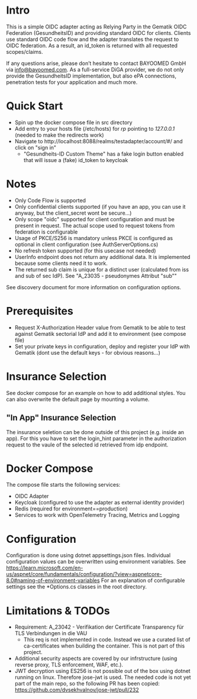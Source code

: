 # Intro
This is a simple OIDC adapter acting as Relying Party in the Gematik OIDC Federation (GesundheitsID) and providing standard OIDC for clients.
Clients use standard OIDC code flow and the adapter translates the request to OIDC federation.
As a result, an id_token is returned with all requested scopes/claims.

If any questions arise, please don’t hesitate to contact BAYOOMED GmbH via info@bayoomed.com. As a full-service DiGA provider, we do not only provide the GesundheitsID implementation, but also ePA connections, penetration tests for your application and much more.


# Quick Start
- Spin up the docker compose file in src directory
- Add entry to your hosts file (/etc/hosts) for _rp_ pointing to _127.0.0.1_ (needed to make the redirects work)
- Navigate to http://localhost:8088/realms/testadapter/account/#/ and click on "sign in"
  -  "Gesundheits-ID Custom Theme" has a fake login button enabled that will issue a (fake) id_token to keycloak

# Notes
- Only Code Flow is supported
- Only confidential clients supported (if you have an app, you can use it anyway, but the client_secret wont be secure...)
- Only scope "oidc" supported for client configuration and must be present in request. The actual scope used to request tokens from federation is configurable
- Usage of PKCE/S256 is mandatory unless PKCE is configured as optional in client configuration (see AuthServerOptions.cs)
- No refresh token supported (for this usecase not needed)
- UserInfo endpoint does not return any additional data. It is implemented because some clients need it to work.
- The returned sub claim is unique for a distinct user (calculated from iss and sub of sec IdP). See "A_23035 - pseudonymes Attribut "sub""

See discovery document for more information on configuration options.

# Prerequisites
- Request X-Authorization Header value from Gematik to be able to test against Gematik sectorial IdP and add it to environment (see compose file)
- Set your private keys in configuration, deploy and register your IdP with Gematik (dont use the default keys - for obvious reasons...)

# Insurance Selection
See docker compose for an example on how to add additional styles. You can also overwrite the default page by mounting a volume.

## "In App" Insurance Selection
The insurance seletion can be done outside of this project (e.g. inside an app).
For this you have to set the login_hint parameter in the authorization request to the vaule of the selected id retrieved from idp endpoint.

# Docker Compose
The compose file starts the following services:
- OIDC Adapter
- Keycloak (configured to use the adapter as external identity provider)
- Redis (required for environment==production)
- Services to work with OpenTelemetry Tracing, Metrics and Logging

# Configuration
Configuration is done using dotnet appsettings.json files. Individual configuration values can be overwritten using environment variables.
See https://learn.microsoft.com/en-us/aspnet/core/fundamentals/configuration/?view=aspnetcore-8.0#naming-of-environment-variables
For an explanation of configurable settings see the *Options.cs classes in the root directory.

# Limitations & TODOs
- Requirement: A_23042 - Verifikation der Certificate Transparency für TLS Verbindungen in die VAU
  - This req is not implemented in code. Instead we use a curated list of ca-certificates when building the container. This is not part of this project.
- Additional security aspects are covered by our infrstructure (using reverse proxy, TLS enforcement, WAF, etc.).
- JWT decryption using ES256 is not possible out of the box using dotnet running on linux. Therefore jose-jwt is used. The needed code is not yet part of the main repo, so the following PR has been copied: https://github.com/dvsekhvalnov/jose-jwt/pull/232
